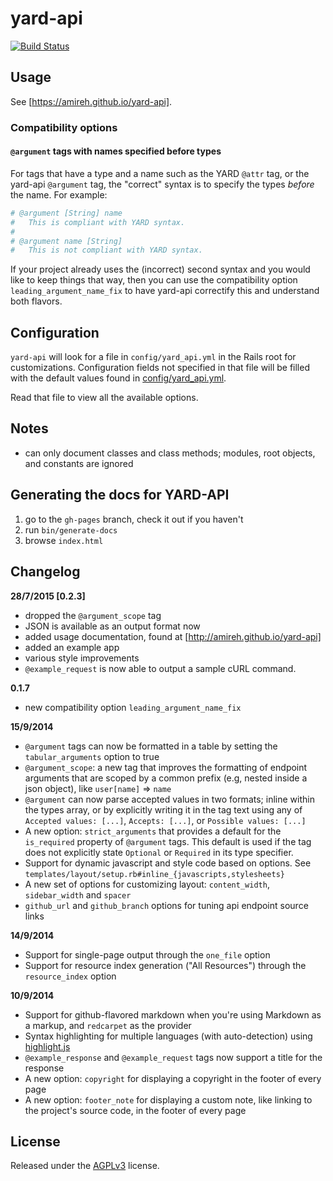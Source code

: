 # yard-api

[![Build Status](https://travis-ci.org/amireh/yard-api.png)](https://travis-ci.org/amireh/yard-api)

## Usage

See [https://amireh.github.io/yard-api].

### Compatibility options

#### `@argument` tags with names specified before types

For tags that have a type and a name such as the YARD `@attr` tag, or the yard-api `@argument` tag, the "correct" syntax is to specify the types *before* the name. For example:

```ruby
# @argument [String] name
#   This is compliant with YARD syntax.
#
# @argument name [String]
#   This is not compliant with YARD syntax.
```

If your project already uses the (incorrect) second syntax and you would like to keep things that way, then you can use the compatibility option `leading_argument_name_fix` to have yard-api correctify this and understand both flavors.

## Configuration

`yard-api` will look for a file in `config/yard_api.yml` in the Rails root for customizations. Configuration fields not specified in that file will be filled with the default values found in [config/yard_api.yml](https://github.com/amireh/yard-api/blob/master/config/yard_api.yml).

Read that file to view all the available options.

## Notes

- can only document classes and class methods; modules, root objects, and constants are ignored

## Generating the docs for YARD-API

1. go to the `gh-pages` branch, check it out if you haven't
2. run `bin/generate-docs`
3. browse `index.html`

## Changelog

**28/7/2015 [0.2.3]**

- dropped the `@argument_scope` tag
- JSON is available as an output format now
- added usage documentation, found at [http://amireh.github.io/yard-api]
- added an example app
- various style improvements
- `@example_request` is now able to output a sample cURL command.

**0.1.7**

- new compatibility option `leading_argument_name_fix`

**15/9/2014**

- `@argument` tags can now be formatted in a table by setting the `tabular_arguments` option to true
- `@argument_scope`: a new tag that improves the formatting of endpoint arguments that are scoped by a common prefix (e.g, nested inside a json object), like `user[name]` => `name`
- `@argument` can now parse accepted values in two formats; inline within the types array, or by explicitly writing it in the tag text using any of `Accepted values: [...]`, `Accepts: [...]`, or `Possible values: [...]`
- A new option: `strict_arguments` that provides a default for the `is_required` property of `@argument` tags. This default is used if the tag does not explicitly state `Optional` or `Required` in its type specifier.
- Support for dynamic javascript and style code based on options. See `templates/layout/setup.rb#inline_{javascripts,stylesheets}`
- A new set of options for customizing layout: `content_width`, `sidebar_width` and `spacer`
- `github_url` and `github_branch` options for tuning api endpoint source links

**14/9/2014**

- Support for single-page output through the `one_file` option
- Support for resource index generation ("All Resources") through the `resource_index` option

**10/9/2014**

- Support for github-flavored markdown when you're using Markdown as a markup, and `redcarpet` as the provider
- Syntax highlighting for multiple languages (with auto-detection) using [highlight.js](https://highlightjs.org/)
- `@example_response` and `@example_request` tags now support a title for the response
- A new option: `copyright` for displaying a copyright in the footer of every page
- A new option: `footer_note` for displaying a custom note, like linking to the project's source code, in the footer of every page

## License

Released under the [AGPLv3](http://www.gnu.org/licenses/agpl-3.0.html) license.